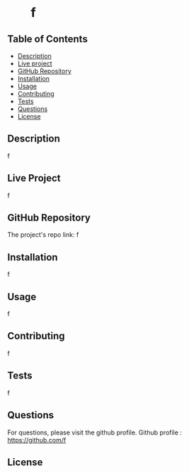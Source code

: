 
 &nbsp; &nbsp; &nbsp; &nbsp; 
    
    
#  &nbsp; &nbsp; &nbsp; &nbsp; f
## Table of Contents
* [Description](#Description)
* [Live project](#Live-project)
* [GitHub Repository](#GitHub-Repository)
* [Installation](#Installation)
* [Usage](#Usage)
* [Contributing](#Contributing)
* [Tests](#Tests)
* [Questions](#Questions)
* [License](#License)
## Description 
f
## Live Project
f
## GitHub Repository
The project's repo link: f
## Installation
f
## Usage
f
## Contributing
f
## Tests
f
## Questions
For questions, please visit the github profile.
Github profile : https://github.com/f

## License

    
    

